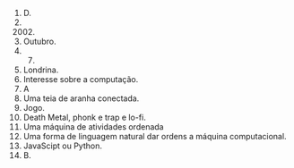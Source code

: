 1. D.
2. 2002.
3. Outubro.
4. 07.
5. Londrina.
6. Interesse sobre a computação.
7. A
8. Uma teia de aranha conectada.
9. Jogo.
10. Death Metal, phonk e trap e lo-fi.
11. Uma máquina de atividades ordenada
12. Uma forma de linguagem natural dar ordens a máquina computacional.
13. JavaScipt ou Python.
14. B.
